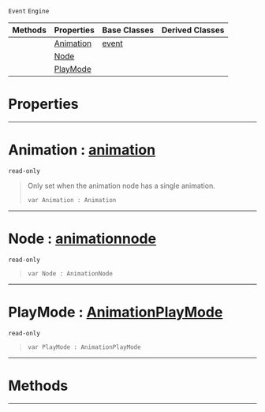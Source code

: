  `Event` `Engine`



|Methods|Properties|Base Classes|Derived Classes|
|---|---|---|---|
| |[ Animation](https://plasmaengine.github.io/PlasmaDocs/Plasma1/C++/code_reference/class_reference/animationgraphevent.md#animation-plasma-engine-do)|[event](https://plasmaengine.github.io/PlasmaDocs/Plasma1/C++/code_reference/class_reference/event.md)| |
| |[ Node](https://plasmaengine.github.io/PlasmaDocs/Plasma1/C++/code_reference/class_reference/animationgraphevent.md#node-plasma-engine-documen)| | |
| |[ PlayMode](https://plasmaengine.github.io/PlasmaDocs/Plasma1/C++/code_reference/class_reference/animationgraphevent.md#playmode-plasma-engine-doc)| | |


 #  Properties


---  
 #  Animation : [animation](https://plasmaengine.github.io/PlasmaDocs/Plasma1/C++/code_reference/class_reference/animation.md)

 `read-only`

> Only set when the animation node has a single animation.
> ``` lang=cpp, name=Lightning
> var Animation : Animation


---  
 #  Node : [animationnode](https://plasmaengine.github.io/PlasmaDocs/Plasma1/C++/code_reference/class_reference/animationnode.md)

 `read-only`

> 
> ``` lang=cpp, name=Lightning
> var Node : AnimationNode


---  
 #  PlayMode : [AnimationPlayMode](https://plasmaengine.github.io/PlasmaDocs/Plasma1/C++/code_reference/enum_reference.md#animationplaymode)

 `read-only`

> 
> ``` lang=cpp, name=Lightning
> var PlayMode : AnimationPlayMode


---  
 #  Methods


---  
 

 